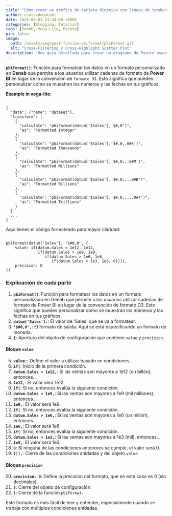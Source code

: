 ```yaml
---
title: "Cómo crear un gráfico de tarjeta dinámica con líneas de tendencia en Power BI utilizando Vega-Lite y Deneb"
author: csalcedodatabi
date: 2024-08-03 23:34:00 +0800
categories: [Blogging, Tutorial]
tags: [Deneb, Vega-Lite, Pareto]
pin: false
image:
  path: /assets/img/post-funcion-pbiformat/pbiFormat.gif
  alt: "Cross-Filtering y Cross-Highlight Scatter Plot"
description: "Una guía detallada para crear un diagrama de Pareto usando Deneb y Vega-Lite en Power BI. Esta es la primera parte de la serie."
---
```

**`pbiFormat()`**: Función para formatear los datos en un formato personalizado en **Deneb** que permite a los usuarios utilizar cadenas de formato de **Power BI** en lugar de la convención de `formato D3`. Esto significa que puedes personalizar cómo se muestran los números y las fechas en tus gráficos.

**Example in vega-lite**:

<pre class="highlight"><code>
{
  "data": {"name": "dataset"},
  "transform": [
    {
      "calculate": "pbiFormat(datum['$Sales'],'$#,0')",
      "as": "Formatted Integer"
    },
    {
      "calculate": "pbiFormat(datum['$Sales'],'$#,0,.0#K')",
      "as": "Formatted Thousands"
    },
    {
      "calculate": "pbiFormat(datum['$Sales'],'$#,0,,.0#M')",
      "as": "Formatted Millions"
    },
    {
      "calculate": "pbiFormat(datum['$Sales'],'$#,0,,,.0#B')",
      "as": "Formatted Billions"
    },
    {
      "calculate": "pbiFormat(datum['$Sales'],'$#,0,,,,.0#T')",
      "as": "Formatted Trillions"
    }
  ]
  ...
}
</code></pre>
Aquí tienes el código formateado para mayor claridad:

<pre class="highlight"><code>
pbiFormat(datum['Sales'], '$#0,0', {
    value: if(datum.Sales > 1e12, 1e12,
              if(datum.Sales > 1e9, 1e9,
                 if(datum.Sales > 1e6, 1e6,
                    if(datum.Sales > 1e3, 1e3, 0)))),
    precision: 0
})
</code></pre>

### Explicación de cada parte

1. **`pbiFormat()`**: Función para formatear los datos en un formato personalizado en Deneb que permite a los usuarios utilizar cadenas de formato de Power BI en lugar de la convención de formato D3. Esto significa que puedes personalizar cómo se muestran los números y las fechas en tus gráficos.
2. **`datum['Sales'],`**: El valor de 'Sales' que se va a formatear.
3. **`'$#0,0',`**: El formato de salida. Aquí se está especificando un formato de moneda.
4. **`{`**: Apertura del objeto de configuración que contiene `value` y `precision`.

#### Bloque `value`

5. **`value:`**: Define el valor a utilizar basado en condiciones.
6. **`if(`**: Inicio de la primera condición.
7. **`datum.Sales > 1e12,`**: Si las ventas son mayores a 1e12 (un billón), entonces...
8. **`1e12,`**: El valor será 1e12.
9. **`if(`**: Si no, entonces evalúa la siguiente condición.
10. **`datum.Sales > 1e9,`**: Si las ventas son mayores a 1e9 (mil millones), entonces...
11. **`1e9,`**: El valor será 1e9.
12. **`if(`**: Si no, entonces evalúa la siguiente condición.
13. **`datum.Sales > 1e6,`**: Si las ventas son mayores a 1e6 (un millón), entonces...
14. **`1e6,`**: El valor será 1e6.
15. **`if(`**: Si no, entonces evalúa la siguiente condición.
16. **`datum.Sales > 1e3,`**: Si las ventas son mayores a 1e3 (mil), entonces...
17. **`1e3,`**: El valor será 1e3.
18. **`0`**: Si ninguna de las condiciones anteriores se cumple, el valor será 0.
19. **`))),`**: Cierre de las condiciones anidadas y del objeto `value`.

#### Bloque `precision`

20. **`precision: 0`**: Define la precisión del formato, que en este caso es 0 (sin decimales).
21. **`}`**: Cierre del objeto de configuración.
22. **`)`**: Cierre de la función `pbiFormat`.

Este formato es más fácil de leer y entender, especialmente cuando se trabaja con múltiples condiciones anidadas.

